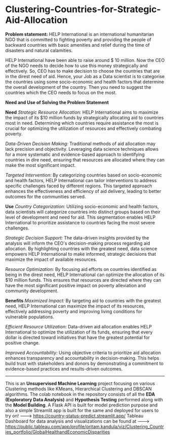 # Clustering-Countries-for-Strategic-Aid-Allocation

**Problem statement:**
HELP International is an international humanitarian NGO that is committed to fighting poverty and providing the people of backward countries with basic amenities and relief during the time of disasters and natural calamities.

HELP International have been able to raise around $ 10 million. Now the CEO of the NGO needs to decide how to use this money strategically and effectively. So, CEO has to make decision to choose the countries that are in the direst need of aid. Hence, your Job as a Data scientist is to categorise the countries using some socio-economic and health factors that determine the overall development of the country. Then you need to suggest the countries which the CEO needs to focus on the most.

**Need and Use of Solving the Problem Statement**

**Need**
*Strategic Resource Allocation:*
HELP International aims to maximize the impact of its $10 million funds by strategically allocating aid to countries most in need. Determining which countries require assistance the most is crucial for optimizing the utilization of resources and effectively combating poverty.

*Data-Driven Decision Making:*
Traditional methods of aid allocation may lack precision and objectivity. Leveraging data science techniques allows for a more systematic and evidence-based approach to identifying countries in dire need, ensuring that resources are allocated where they can make the most significant impact.

*Targeted Intervention:*
By categorizing countries based on socio-economic and health factors, HELP International can tailor interventions to address specific challenges faced by different regions. This targeted approach enhances the effectiveness and efficiency of aid delivery, leading to better outcomes for the communities served.

**Use**
*Country Categorization:*
Utilizing socio-economic and health factors, data scientists will categorize countries into distinct groups based on their level of development and need for aid. This segmentation enables HELP International to prioritize assistance to countries facing the most severe challenges.

*Strategic Decision Support:*
The data-driven insights provided by the analysis will inform the CEO's decision-making process regarding aid allocation. By highlighting countries with the greatest need, data science empowers HELP International to make informed, strategic decisions that maximize the impact of available resources.

*Resource Optimization:*
By focusing aid efforts on countries identified as being in the direst need, HELP International can optimize the allocation of its $10 million funds. This ensures that resources are directed where they can have the most significant positive impact on poverty alleviation and community development.

**Benefits**
*Maximized Impact:*
By targeting aid to countries with the greatest need, HELP International can maximize the impact of its resources, effectively addressing poverty and improving living conditions for vulnerable populations.

*Efficient Resource Utilization:*
Data-driven aid allocation enables HELP International to optimize the utilization of its funds, ensuring that every dollar is directed toward initiatives that have the greatest potential for positive change.

*Improved Accountability:*
Using objective criteria to prioritize aid allocation enhances transparency and accountability in decision-making. This helps build trust with stakeholders and donors by demonstrating a commitment to evidence-based practices and results-driven outcomes.

---

This is an **Unsupervised Machine Learning** project focusing on various Clustering methods like KMeans, Hierarchical Clustering and DBSCAN algorithms. The colab notebook in the repository consists of all the **EDA (Exploratory Data Analysis)** and **Hypothesis Testing** performed along with the **Model Building**.
A Flask API is built for model prediction purpose and also a simple Streamlit app is built for the same and deployed for users to try on!  ---> https://country-status-predict.streamlit.app/
Tableau Dashboard for data analysis and visualizations can be found at ---> https://public.tableau.com/app/profile/pritam.kandula/viz/Clustering_Countries_portfolio/GlobalHealthandEconomicDisparities


